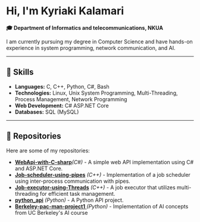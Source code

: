 # Hi, I'm Kyriaki Kalamari

 **🎓 Department of Informatics and telecommunications, NKUA**

I am currently pursuing my degree in Computer Science and have hands-on experience in system programming, network communication, and AI.

---
## 🔧 Skills

- **Languages:** C, C++, Python, C#, Bash
- **Technologies:** Linux, Unix System Programming, Multi-Threading, Process Management, Network Programming
- **Web Development:** C# ASP.NET Core
- **Databases:** SQL (MySQL)

---
## 📂 Repositories

Here are some of my repositories:

- [**WebApi-with-C-sharp**](https://github.com/KKalamari/WebApi-with-C-sharp)*(C#)* - A simple web API implementation using C# and ASP.NET Core.
- [**Job-scheduler-using-pipes**](https://github.com/KKalamari/Job-scheduler-using-pipes) *(C++)* - Implementation of a job scheduler using inter-process communication with pipes.
- [**Job-executor-using-Threads**](https://github.com/KKalamari/Job-executor-using-Threads) *(C++)* - A job executor that utilizes multi-threading for efficient task management.
- [**python_api**](https://github.com/KKalamari/python_api)  *(Python)* - A Python API project.
- [**Berkeley-pac-man-project1** ](https://github.com/KKalamari/Berkeley-pac-man-project1) *(Python)* - Implementation of AI concepts from UC Berkeley's AI course

